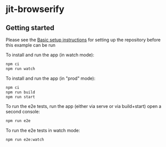 # jit-browserify

## Getting started

Please see the [Basic setup instructions](../README.md#basic-setup) for setting up the repository before this example can be run

To install and run the app (in watch mode):

```bash
npm ci
npm run watch
```

To install and run the app (in "prod" mode):

```bash
npm ci
npm run build
npm run start
```

To run the e2e tests, run the app (either via serve or via build+start) open a second console:

```bash
npm run e2e
```

To run the e2e tests in watch mode:

```bash
npm run e2e:watch
```
